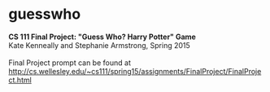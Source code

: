 # guesswho
<strong>CS 111 Final Project: "Guess Who? Harry Potter" Game</strong>
<br>
Kate Kenneally and Stephanie Armstrong, Spring 2015
<br>
<br>
Final Project prompt can be found at http://cs.wellesley.edu/~cs111/spring15/assignments/FinalProject/FinalProject.html
